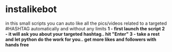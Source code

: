 # instalikebot

in this small scripts you can auto like all the pics/videos related to a targeted #HASHTAG automatically and without any limits
**1 - first launch the script
2 - it will ask you about your targeted hashtag.. hit "Enter"
3 - take a rest and let python do the work for you.. get more likes and followers with hands free**
